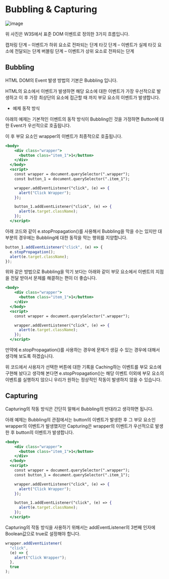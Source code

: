 # Bubbling & Capturing

![image](https://user-images.githubusercontent.com/49897409/89212062-ca8e7f80-d5fd-11ea-9d65-a344a0161315.png)

위 사진은 W3S에서 표준 DOM 이벤트로 정의한 3가지 흐름입니다.

캡처링 단계 – 이벤트가 하위 요소로 전파되는 단계
타깃 단계 – 이벤트가 실제 타깃 요소에 전달되는 단계
버블링 단계 – 이벤트가 상위 요소로 전파되는 단계

## Bubbling

HTML DOM의 Event 발생 방법의 기본은 Bubbling 입니다.

HTML의 요소에서 이벤트가 발생하면 해당 요소에 대한 이벤트가 가장 우선적으로 발생하고 이 후 가장 최상단의 요소에 접근할 때 까지 부모 요소의 이벤트가 발생합니다.

- 예제 동작 방식

아래의 예제는 기본적인 이벤트의 동작 방식이 Bubbling인 것을 가정하면 Button에 대한 Event가 우선적으로 호출됩니다.

이 후 부모 요소인 wrapper의 이벤트가 최종적으로 호출됩니다.

```jsx
<body>
    <div class="wrapper">
      <button class="item_1">1</button>
    </div>
  </body>
  <script>
    const wrapper = document.querySelector(".wrapper");
    const button_1 = document.querySelector(".item_1");

    wrapper.addEventListener("click", (e) => {
      alert("Click Wrapper");
    });

    button_1.addEventListener("click", (e) => {
      alert(e.target.className);
    });
  </script>
```

아래 코드와 같이 e.stopPropagation()를 사용해서 Bubbling을 막을 수는 있지만 대부분의 경우에는 Bubbling에 대한 동작을 막는 행위를 지양합니다.

```jsx
button_1.addEventListener("click", (e) => {
  e.stopPropagation();
  alert(e.target.className);
});
```

위와 같은 방법으로 Bubbling을 막기 보다는 아래와 같이 부모 요소에서 이벤트의 지점을 전달 받아서 문제를 해결하는 편이 더 좋습니다.

```jsx
<body>
    <div class="wrapper">
      <button class="item_1">1</button>
    </div>
  </body>
  <script>
    const wrapper = document.querySelector(".wrapper");

    wrapper.addEventListener("click", (e) => {
      alert(e.target.className);
    });
  </script>
```

만약에 e.stopPropagation()를 사용하는 경우에 문제가 생길 수 있는 경우에 대해서 생각해 보도록 하겠습니다.

위 코드에서 사용자가 선택한 버튼에 대한 기록을 Caching하는 이벤트를 부모 요소에 구현해 놨다고 생각해 본다면 e.stopPropagation()는 해당 이벤트 이외에 부모 요소의 이벤트를 실행하지 않으니 우리가 원하는 정상적인 작동이 발생하지 않을 수 있습니다.

## Capturing

Capturing의 작동 방식은 간단히 말해서 Bubbling의 반대라고 생각하면 됩니다.

아래 예제는 Bubbling의 관점에서는 button의 이벤트가 발생한 후 그 부모 요소인 wrapper의 이벤트가 발생했지만 Capturing은 wrapper의 이벤트가 우선적으로 발생한 후 button의 이벤트가 발생합니다.

```jsx
<body>
    <div class="wrapper">
      <button class="item_1">1</button>
    </div>
  </body>
  <script>
    const wrapper = document.querySelector(".wrapper");
    const button_1 = document.querySelector(".item_1");

    wrapper.addEventListener("click", (e) => {
      alert("Click Wrapper");
    });

    button_1.addEventListener("click", (e) => {
      alert(e.target.className);
    });
  </script>
```

Capturing의 작동 방식을 사용하기 위해서는 addEventListener의 3번째 인자에 Boolean값으로 true로 설정해야 합니다.

```jsx
wrapper.addEventListener(
  "click",
  (e) => {
    alert("Click Wrapper");
  },
  true
);
```
